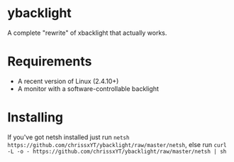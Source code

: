 # ybacklight
A complete "rewrite" of xbacklight that actually works.
# Requirements
* A recent version of Linux (2.4.10+)
* A monitor with a software-controllable backlight
# Installing
If you've got netsh installed just run `netsh https://github.com/chrissxYT/ybacklight/raw/master/netsh`, else run `curl -L -o - https://github.com/chrissxYT/ybacklight/raw/master/netsh | sh`
